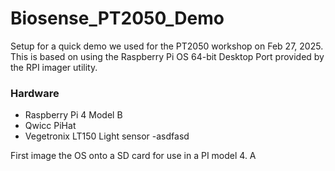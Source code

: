 # Biosense_PT2050_Demo
Setup for a quick demo we used for the PT2050 workshop on Feb 27, 2025. This is based on using the Raspberry Pi OS 64-bit Desktop Port provided by the RPI imager utility. 

### Hardware
- Raspberry Pi 4 Model B
- Qwicc PiHat
- Vegetronix LT150 Light sensor
    -asdfasd 


First image the OS onto a SD card for use in a PI model 4. A

